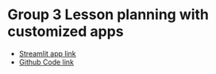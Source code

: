 # Group 3 Lesson planning with customized apps

+ [Streamlit app link](https://g03final.streamlit.app)
+ [Github Code link](https://github.com/JW-1211/G03Final)
